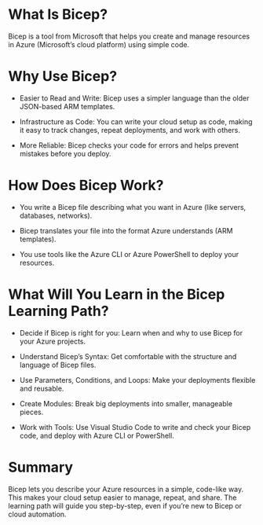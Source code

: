 # What Is Bicep?
Bicep is a tool from Microsoft that helps you create and manage resources in Azure (Microsoft’s cloud platform) using simple code.

# Why Use Bicep?
- Easier to Read and Write: Bicep uses a simpler language than the older JSON-based ARM templates.

- Infrastructure as Code: You can write your cloud setup as code, making it easy to track changes, repeat deployments, and work with others.

- More Reliable: Bicep checks your code for errors and helps prevent mistakes before you deploy.

# How Does Bicep Work?
- You write a Bicep file describing what you want in Azure (like servers, databases, networks).

- Bicep translates your file into the format Azure understands (ARM templates).

- You use tools like the Azure CLI or Azure PowerShell to deploy your resources.

# What Will You Learn in the Bicep Learning Path?
- Decide if Bicep is right for you: Learn when and why to use Bicep for your Azure projects.

- Understand Bicep’s Syntax: Get comfortable with the structure and language of Bicep files.

- Use Parameters, Conditions, and Loops: Make your deployments flexible and reusable.

- Create Modules: Break big deployments into smaller, manageable pieces.

- Work with Tools: Use Visual Studio Code to write and check your Bicep code, and deploy with Azure CLI or PowerShell.

# Summary
Bicep lets you describe your Azure resources in a simple, code-like way. This makes your cloud setup easier to manage, repeat, and share. The learning path will guide you step-by-step, even if you’re new to Bicep or cloud automation.

